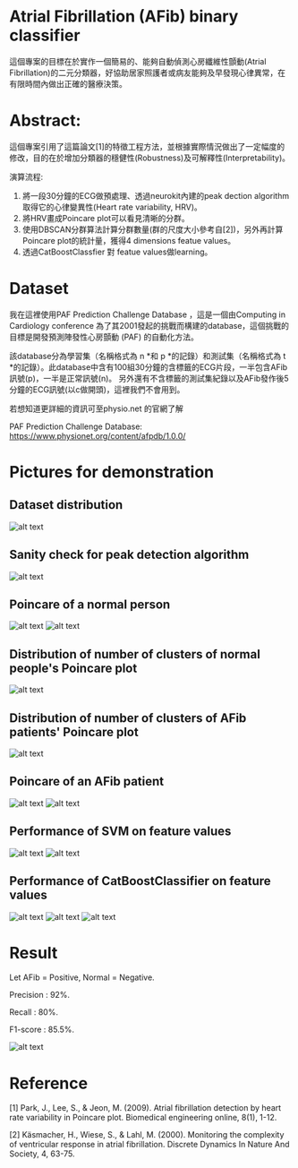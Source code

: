 # Atrial Fibrillation (AFib) binary classifier
這個專案的目標在於實作一個簡易的、能夠自動偵測心房纖維性顫動(Atrial Fibrillation)的二元分類器，好協助居家照護者或病友能夠及早發現心律異常，在有限時間內做出正確的醫療決策。 
# Abstract:

這個專案引用了這篇論文[1]的特徵工程方法，並根據實際情況做出了一定幅度的修改，目的在於增加分類器的穩健性(Robustness)及可解釋性(Interpretability)。

演算流程:
1. 將一段30分鐘的ECG做預處理、透過neurokit內建的peak dection algorithm取得它的心律變異性(Heart rate variability, HRV)。
2. 將HRV畫成Poincare plot可以看見清晰的分群。
3. 使用DBSCAN分群算法計算分群數量(群的尺度大小參考自[2])，另外再計算Poincare plot的統計量，獲得4 dimensions featue values。
4. 透過CatBoostClassfier 對 featue values做learning。 

# Dataset
我在這裡使用PAF Prediction Challenge Database ，這是一個由Computing in Cardiology conference 為了其2001發起的挑戰而構建的database，這個挑戰的目標是開發預測陣發性心房顫動 (PAF) 的自動化方法。

該database分為學習集（名稱格式為 n *和 p *的記錄）和測試集（名稱格式為 t *的記錄）。此database中含有100組30分鐘的含標籤的ECG片段，一半包含AFib訊號(p)，一半是正常訊號(n)。
另外還有不含標籤的測試集紀錄以及AFib發作後5分鐘的ECG訊號(以c做開頭)，這裡我們不會用到。

若想知道更詳細的資訊可至physio.net 的官網了解 

PAF Prediction Challenge Database: https://www.physionet.org/content/afpdb/1.0.0/

# Pictures for demonstration

## Dataset distribution
![alt text](https://github.com/ilovec8763/Physiological-Signal-Processing-/blob/master/data%20balance.png)
## Sanity check for peak detection algorithm
![alt text](https://github.com/ilovec8763/Physiological-Signal-Processing-/blob/master/n10_%E6%AD%A3%E5%B8%B8%E6%83%85%E5%BD%A2_ECG.png)
## Poincare of a normal person
![alt text](https://github.com/ilovec8763/Physiological-Signal-Processing-/blob/master/poincare_plot_normal.png)
![alt text](https://github.com/ilovec8763/Physiological-Signal-Processing-/blob/master/poincare_plot_normal_colored.png)

## Distribution of number of clusters of normal people's Poincare plot
![alt text](https://github.com/ilovec8763/Physiological-Signal-Processing-/blob/master/Clusters%20of%20normal.png)

## Distribution of number of clusters of AFib patients' Poincare plot 
![alt text](https://github.com/ilovec8763/Physiological-Signal-Processing-/blob/master/Cluster%20of%20AFib%20patients.png)

## Poincare of an AFib patient
![alt text](https://github.com/ilovec8763/Physiological-Signal-Processing-/blob/master/poincare_plot_AFib.png)
![alt text](https://github.com/ilovec8763/Physiological-Signal-Processing-/blob/master/poincare_plot_AFib_colored.png)
## Performance of SVM on feature values 
![alt text](https://github.com/ilovec8763/Physiological-Signal-Processing-/blob/master/SVM%20cm.png)
![alt text](https://github.com/ilovec8763/Physiological-Signal-Processing-/blob/master/SVM%20learning%20curve.png)
## Performance of CatBoostClassifier on feature values
![alt text](https://github.com/ilovec8763/Physiological-Signal-Processing-/blob/master/CatBoost_Learning_Curve.png)
![alt text](https://github.com/ilovec8763/Physiological-Signal-Processing-/blob/master/confusion_matrix.png)
![alt text](https://github.com/ilovec8763/Physiological-Signal-Processing-/blob/master/Non_normalized_cm_catbosst.png)
# Result
Let AFib = Positive, Normal = Negative.

Precision : 92%.

Recall : 80%.

F1-score : 85.5%.

![alt text](https://github.com/ilovec8763/Physiological-Signal-Processing-/blob/master/confusion_matrix.png)


# Reference
[1] Park, J., Lee, S., & Jeon, M. (2009). Atrial fibrillation detection by heart rate variability in Poincare plot. Biomedical engineering online, 8(1), 1-12.

[2] Käsmacher, H., Wiese, S., & Lahl, M. (2000). Monitoring the complexity of ventricular response in atrial fibrillation. Discrete Dynamics In Nature And Society, 4, 63-75.
